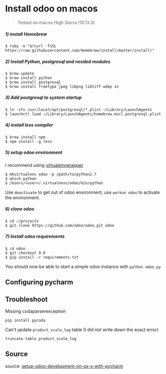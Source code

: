 # Install odoo on macos

> Tested on macos High Sierra (10.13.3)

##### 1) install Homebrew

```
$ ruby -e "$(curl -fsSL https://raw.githubusercontent.com/Homebrew/install/master/install)"
```

##### 2) Install Python, postgresql and needed modules

```
$ brew update
$ brew install python
$ brew install postgresql
$ brew install freetype jpeg libpng libtiff webp xz
```

##### 3) Add postgresql to system startup

```
$ ln -sfv /usr/local/opt/postgresql/*.plist ~/Library/LaunchAgents
$ launchctl load ~/Library/LaunchAgents/homebrew.mxcl.postgresql.plist
```
##### 4) install less compiler

```
$ brew install npm
$ npm install -g less
```

##### 5) setup odoo environment

I recommend using [virtualenvwrapper](http://virtualenvwrapper.readthedocs.io/en/latest/index.html)

```
$ mkvirtualenv odoo -p /path/to/python2.7
$ which python
$ /Users/<user>/.virtualenvs/odoo/bin/python
```
Use `deactivate` to get out of odoo environment, use `workon odoo` to activate the environment.

##### 6) clone odoo

```
$ cd ~/projects
$ git clone https://github.com/odoo/odoo.git odoo
```

##### 7) Install odoo requirements

```
$ cd odoo
$ git checkout 9.0
$ pip install -r requirements.txt
```

You should now be able to start a simple odoo instance with `python odoo.py`

## Configuring pycharm

## Troubleshoot

Missing codaparserexception

```
pip install pycoda
```

Can't update `product_scale_log` table (I did not write down the exact error)

```
truncate table product_scale_log
```

## Source
source: [setup-odoo-development-on-os-x-with-pycharm](http://bloopark.de/en_US/blog/the-bloopark-times-english-2/post/setup-odoo-development-on-os-x-with-pycharm-109)
